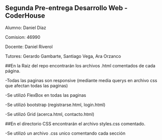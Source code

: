 ## Segunda Pre-entrega Desarrollo Web - CoderHouse
Alumno: Daniel Díaz

Comision: 46990

Docente: Daniel Riverol

Tutores: Gerardo Gambarte, Santiago Vega, Ara Orzanco


##En la Raiz del repo encontrarán los archivos .html comentados de cada página.

  -Todas las paginas son responsive (mediante media querys en archivo css que afectan todas las paginas)
  
  -Se utilizó FlexBox en todas las paginas
  
  -Se utilizó bootstrap (registrarse.html, login.html)
  
  -Se utilizó Grid (acerca.html, contacto.html)
  
##En el directorio CSS encontrarán el archivo styles.css comentado.

  -Se utilizó un archivo .css unico comentando cada sección
